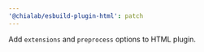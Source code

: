 ```yaml
---
'@chialab/esbuild-plugin-html': patch
---
```


Add `extensions` and `preprocess` options to HTML plugin.
